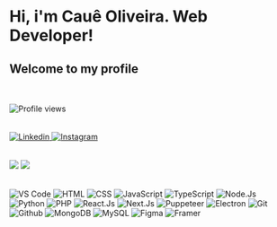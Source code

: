 # Hi, i'm Cauê Oliveira. Web Developer!
## Welcome to my profile

<br>

<div style="margin-bottom: 1rem; margin-top: 1rem;">
  <img src="https://komarev.com/ghpvc/?username=oliveiracaue&color=222222&style=for-the-badge&label=Profile%20Views" alt="Profile views" />
</div>

<br>

<div style="margin-bottom: 1rem">
  <a href="https://linkedin.com/in/oliveiradev" target="_blank">
    <img src="https://img.shields.io/badge/linkedin-222222?&style=for-the-badge&logo=linkedin&labelColor=000000&logo_color=0a66c2" alt="Linkedin">
  </a>
  <a href="https://instagram.com/oliveiracaue93" target="_blank">
    <img src="https://img.shields.io/badge/instagram-222222?&style=for-the-badge&logo=instagram&labelColor=000000" alt="Instagram">
  </a>
</div>

<br>

<div style="margin-bottom: 1rem">
  <div id="gh-stats-container">
    <img id="gh-stats-statistics" src="https://github-readme-stats.vercel.app/api?username=oliveiracaue&bg_color=222222&text_color=ffffff&title_color=E53E3E&count_private=true&show_icons=true&hide_border=true&border_radius=12" />
    <img id="gh-stats-languages" src="https://github-readme-stats.vercel.app/api/top-langs/?username=oliveiracaue&layout=compact&bg_color=222222&hide_border=true&border_radius=12" />
  </div>
</div>

<br>

<img class="badge" src="https://img.shields.io/badge/vscode-222222?&style=for-the-badge&logo=visual-studio-code&logoColor=0076c6&labelColor=000000" alt="VS Code"/>
<img class="badge" src="https://img.shields.io/badge/html-222222?&style=for-the-badge&logo=html5&labelColor=000000" alt="HTML"/>
<img class="badge" src="https://img.shields.io/badge/css-222222?&style=for-the-badge&logo=css3&logoColor=1a6fb4&labelColor=000000" alt="CSS"/>
<img class="badge" src="https://img.shields.io/badge/javascript-222222?&style=for-the-badge&logo=javascript&labelColor=000000" alt="JavaScript"/>
<img class="badge" src="https://img.shields.io/badge/typescript-222222?&style=for-the-badge&logo=typescript&labelColor=000000" alt="TypeScript"/>
<img class="badge" src="https://img.shields.io/badge/node-222222?&style=for-the-badge&logo=node.js&labelColor=000000" alt="Node.Js"/>
<img class="badge" src="https://img.shields.io/badge/python-222222?&style=for-the-badge&logo=python&labelColor=000000" alt="Python"/>
<img class="badge" src="https://img.shields.io/badge/php-222222?&style=for-the-badge&logo=php&labelColor=000000" alt="PHP"/>
<img class="badge" src="https://img.shields.io/badge/react-222222?&style=for-the-badge&logo=react&labelColor=000000" alt="React.Js"/>
<img class="badge" src="https://img.shields.io/badge/next-222222?&style=for-the-badge&logo=next.js&labelColor=000000" alt="Next.Js"/>
<img class="badge" src="https://img.shields.io/badge/puppeteer-222222?&style=for-the-badge&logo=puppeteer&labelColor=000000" alt="Puppeteer"/>
<img class="badge" src="https://img.shields.io/badge/electron-222222?&style=for-the-badge&logo=electron&labelColor=000000" alt="Electron"/>
<img class="badge" src="https://img.shields.io/badge/git-222222?&style=for-the-badge&logo=git&labelColor=000000" alt="Git"/>
<img class="badge" src="https://img.shields.io/badge/github-222222?&style=for-the-badge&logo=github&labelColor=000000" alt="Github"/>
<img class="badge" src="https://img.shields.io/badge/mongodb-222222?&style=for-the-badge&logo=mongodb&labelColor=000000" alt="MongoDB"/>
<img class="badge" src="https://img.shields.io/badge/mysql-222222?&style=for-the-badge&logo=mysql&labelColor=000000" alt="MySQL"/>
<img class="badge" src="https://img.shields.io/badge/figma-222222?&style=for-the-badge&logo=figma&labelColor=000000" alt="Figma"/>
<img class="badge" src="https://img.shields.io/badge/framer-222222?&style=for-the-badge&logo=framer&labelColor=000000" alt="Framer"/>
